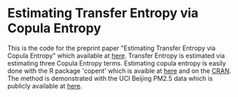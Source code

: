 # Estimating Transfer Entropy via Copula Entropy
This is the code for the preprint paper "Estimating Transfer Entropy via Copula Entropy" which available at [here](https://arxiv.org/abs/1910.04375). Transfer Entropy is estimated via estimating three Copula Entropy terms. Estimating copula entropy is easily done with the R package 'copent' which is avaible at [here](https://github.com/majianthu/copent) and on the [CRAN](https://cran.r-project.org/package=copent). The method is demonstrated with the UCI Beijing PM2.5 data which is publicly available at [here](http://archive.ics.uci.edu/ml/datasets/Beijing+PM2.5+Data).
